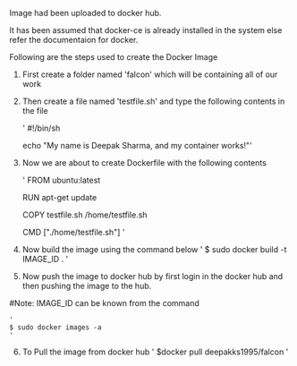 Image had been uploaded to docker hub.

It has been assumed that docker-ce is already installed in the system else refer the documentaion for docker.


Following are the steps used to create the Docker Image

1.	First create a folder named 'falcon' which will be containing all of our work

2.	Then create a file named 'testfile.sh' and type the following contents in the file

	'
	#!/bin/sh

	echo "My name is Deepak Sharma, and my container works!"'

3.	Now we are about to create Dockerfile with the following contents

	'
	FROM ubuntu:latest

	RUN apt-get update
	
	COPY testfile.sh /home/testfile.sh
	
	CMD ["./home/testfile.sh"]
	'

4.	Now build the image using the command below
	'
	$ sudo docker build -t IMAGE_ID .
	'

5. Now push the image to docker hub by first login in the docker hub and then pushing the image to the hub.
	
#Note: 
 IMAGE_ID can be known from the command 
	
	'
	$ sudo docker images -a
	'

6.	To Pull the image from docker hub 
	'
	$docker pull deepakks1995/falcon
	'